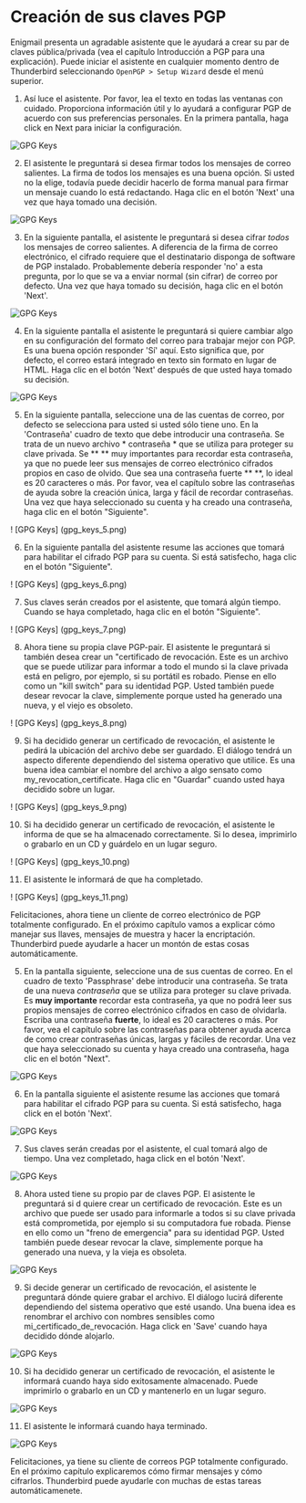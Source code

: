 Creación de sus claves PGP
==========================

Enigmail presenta un agradable asistente que le ayudará a crear su par de claves pública/privada (vea el capítulo Introducción a PGP para una explicación). Puede iniciar el asistente en cualquier momento dentro de Thunderbird seleccionando `OpenPGP > Setup Wizard` desde el menú superior.

 1. Así luce el asistente. Por favor, lea el texto en todas las ventanas con cuidado. Proporciona información útil y lo ayudará a configurar PGP de acuerdo con sus preferencias personales. En la primera pantalla, haga click en Next para iniciar la configuración.

 ![GPG Keys](gpg_keys_1.png)

 2. El asistente le preguntará si desea firmar todos los mensajes de correo salientes. La firma de todos los mensajes es una buena opción. Si usted no la elige, todavía puede decidir hacerlo de forma manual para firmar un mensaje cuando lo está redactando. Haga clic en el botón 'Next' una vez que haya tomado una decisión.

 ![GPG Keys](gpg_keys_2.png)

 3. En la siguiente pantalla, el asistente le preguntará si desea cifrar *todos* los mensajes de correo salientes. A diferencia de la firma de correo electrónico, el cifrado requiere que el destinatario disponga de software de PGP instalado. Probablemente debería responder 'no' a esta pregunta, por lo que se va a enviar normal (sin cifrar) de correo por defecto. Una vez que haya tomado su decisión, haga clic en el botón 'Next'.

 ![GPG Keys](gpg_keys_3.png)

 4. En la siguiente pantalla el asistente le preguntará si quiere cambiar algo en su configuración del formato del correo para trabajar mejor con PGP. Es una buena opción responder 'Sí' aquí. Esto significa que, por defecto, el correo estará integrado en texto sin formato en lugar de HTML. Haga clic en el botón 'Next' después de que usted haya tomado su decisión.

 ![GPG Keys](gpg_keys_4.png)

 5. En la siguiente pantalla, seleccione una de las cuentas de correo, por defecto se selecciona para usted si usted sólo tiene uno. En la 'Contraseña' cuadro de texto que debe introducir una contraseña. Se trata de un nuevo archivo * contraseña * que se utiliza para proteger su clave privada. Se ** ** muy importantes para recordar esta contraseña, ya que no puede leer sus mensajes de correo electrónico cifrados propios en caso de olvido. Que sea una contraseña fuerte ** **, lo ideal es 20 caracteres o más. Por favor, vea el capítulo sobre las contraseñas de ayuda sobre la creación única, larga y fácil de recordar contraseñas. Una vez que haya seleccionado su cuenta y ha creado una contraseña, haga clic en el botón "Siguiente".

 ! [GPG Keys] (gpg_keys_5.png)

 6. En la siguiente pantalla del asistente resume las acciones que tomará para habilitar el cifrado PGP para su cuenta. Si está satisfecho, haga clic en el botón "Siguiente".

 ! [GPG Keys] (gpg_keys_6.png)

 7. Sus claves serán creados por el asistente, que tomará algún tiempo. Cuando se haya completado, haga clic en el botón "Siguiente".

 ! [GPG Keys] (gpg_keys_7.png)

 8. Ahora tiene su propia clave PGP-pair. El asistente le preguntará si también desea crear un "certificado de revocación. Este es un archivo que se puede utilizar para informar a todo el mundo si la clave privada está en peligro, por ejemplo, si su portátil es robado. Piense en ello como un "kill switch" para su identidad PGP. Usted también puede desear revocar la clave, simplemente porque usted ha generado una nueva, y el viejo es obsoleto.

 ! [GPG Keys] (gpg_keys_8.png)

 9. Si ha decidido generar un certificado de revocación, el asistente le pedirá la ubicación del archivo debe ser guardado. El diálogo tendrá un aspecto diferente dependiendo del sistema operativo que utilice. Es una buena idea cambiar el nombre del archivo a algo sensato como my_revocation_certificate. Haga clic en "Guardar" cuando usted haya decidido sobre un lugar.

 ! [GPG Keys] (gpg_keys_9.png)

 10. Si ha decidido generar un certificado de revocación, el asistente le informa de que se ha almacenado correctamente. Si lo desea, imprimirlo o grabarlo en un CD y guárdelo en un lugar seguro.

 ! [GPG Keys] (gpg_keys_10.png)

 11. El asistente le informará de que ha completado.

 ! [GPG Keys] (gpg_keys_11.png)

Felicitaciones, ahora tiene un cliente de correo electrónico de PGP totalmente configurado. En el próximo capítulo vamos a explicar cómo manejar sus llaves, mensajes de muestra y hacer la encriptación. Thunderbird puede ayudarle a hacer un montón de estas cosas automáticamente. 



 5. En la pantalla siguiente, seleccione una de sus cuentas de correo. En el cuadro de texto 'Passphrase' debe introducir una contraseña. Se trata de una nueva *contraseña* que se utiliza para proteger su clave privada. Es **muy importante** recordar esta contraseña, ya que no podrá leer sus propios mensajes de correo electrónico cifrados en caso de olvidarla. Escriba una contraseña **fuerte**, lo ideal es 20 caracteres o más. Por favor, vea el capítulo sobre las contraseñas para obtener ayuda acerca de como crear contraseñas únicas, largas y fáciles de recordar. Una vez que haya seleccionado su cuenta y haya creado una contraseña, haga clic en el botón "Next".

 ![GPG Keys](gpg_keys_5.png)

 6. En la pantalla siguiente el asistente resume las acciones que tomará para habilitar el cifrado PGP para su cuenta. Si está satisfecho, haga click en el botón 'Next'.

 ![GPG Keys](gpg_keys_6.png)

 7. Sus claves serán creadas por el asistente, el cual tomará algo de tiempo. Una vez completado, haga click en el botón 'Next'.

 ![GPG Keys](gpg_keys_7.png)

 8. Ahora usted tiene su propio par de claves PGP. El asistente le preguntará si d quiere crear un certificado de revocación. Este es un archivo que puede ser usado para informarle a todos si su clave privada está comprometida, por ejemplo si su computadora fue robada. Piense en ello como un "freno de emergencia" para su identidad PGP. Usted también puede desear revocar la clave, simplemente porque ha generado una nueva, y la vieja es obsoleta.

 ![GPG Keys](gpg_keys_8.png)

 9. Si decide generar un certificado de revocación, el asistente le preguntará dónde quiere grabar el archivo. El diálogo lucirá diferente dependiendo del sistema operativo que esté usando. Una buena idea es renombrar el archivo con nombres sensibles como mi_certificado_de_revocación. Haga click en 'Save' cuando haya decidido dónde alojarlo.

 ![GPG Keys](gpg_keys_9.png)

 10. Si ha decidido generar un certificado de revocación, el asistente le informará cuando haya sido exitosamente almacenado. Puede imprimirlo o grabarlo en un CD y mantenerlo en un lugar seguro.

 ![GPG Keys](gpg_keys_10.png)

 11. El asistente le informará cuando haya terminado.

 ![GPG Keys](gpg_keys_11.png)

Felicitaciones, ya tiene su cliente de correos PGP totalmente configurado. En el próximo capítulo explicaremos cómo firmar mensajes y cómo cifrarlos. Thunderbird puede ayudarle con muchas de estas tareas automáticamenete.
